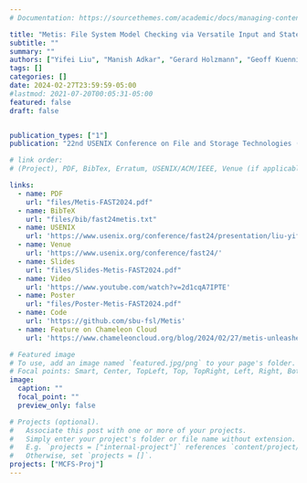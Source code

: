 ```yaml
---
# Documentation: https://sourcethemes.com/academic/docs/managing-content/

title: "Metis: File System Model Checking via Versatile Input and State Exploration"
subtitle: ""
summary: ""
authors: ["Yifei Liu", "Manish Adkar", "Gerard Holzmann", "Geoff Kuenning", "Pei Liu", "Scott Smolka", "Wei Su", "Erez Zadok"]
tags: []
categories: []
date: 2024-02-27T23:59:59-05:00
#lastmod: 2021-07-20T00:05:31-05:00
featured: false
draft: false


publication_types: ["1"]
publication: "22nd USENIX Conference on File and Storage Technologies (FAST 2024), Santa Clara, CA."

# link order: 
# (Project), PDF, BibTex, Erratum, USENIX/ACM/IEEE, Venue (if applicable), Code, Slides, Video, Poster, Feature/Press/Media

links:
  - name: PDF
    url: "files/Metis-FAST2024.pdf"
  - name: BibTeX
    url: "files/bib/fast24metis.txt"
  - name: USENIX
    url: 'https://www.usenix.org/conference/fast24/presentation/liu-yifei'
  - name: Venue
    url: 'https://www.usenix.org/conference/fast24/'
  - name: Slides
    url: "files/Slides-Metis-FAST2024.pdf"
  - name: Video
    url: 'https://www.youtube.com/watch?v=2d1cqA7IPTE'
  - name: Poster
    url: "files/Poster-Metis-FAST2024.pdf"
  - name: Code
    url: 'https://github.com/sbu-fsl/Metis'
  - name: Feature on Chameleon Cloud
    url: 'https://www.chameleoncloud.org/blog/2024/02/27/metis-unleashed-a-new-dawn-for-file-system-integrity/'

# Featured image
# To use, add an image named `featured.jpg/png` to your page's folder.
# Focal points: Smart, Center, TopLeft, Top, TopRight, Left, Right, BottomLeft, Bottom, BottomRight.
image:
  caption: ""
  focal_point: ""
  preview_only: false

# Projects (optional).
#   Associate this post with one or more of your projects.
#   Simply enter your project's folder or file name without extension.
#   E.g. `projects = ["internal-project"]` references `content/project/deep-learning/index.md`.
#   Otherwise, set `projects = []`.
projects: ["MCFS-Proj"]
---
```

